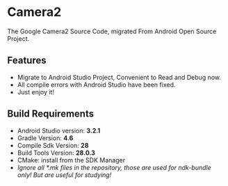 # Camera2

The Google Camera2 Source Code, migrated From Android Open Source Project.

## Features

- Migrate to Android Studio Project, Convenient to Read and Debug now.
- All compile errors with Android Studio have been fixed.
- Just enjoy it!

## Build Requirements

- Android Studio version: **3.2.1**
- Gradle Version: **4.6**
- Compile Sdk Version: **28**
- Build Tools Version: **28.0.3**
- CMake: install from the SDK Manager
- *Ignore all \*.mk files in the repository, those are used for ndk-bundle only! But are useful for studying!*


